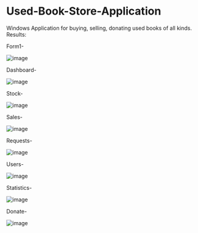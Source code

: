 # Used-Book-Store-Application
Windows Application for buying, selling, donating used books of all kinds.
Results:

Form1-

 ![image](https://user-images.githubusercontent.com/31396961/210077763-2be8b667-3f60-4039-a519-6ae669a06b79.png)

Dashboard-
 
 ![image](https://user-images.githubusercontent.com/31396961/210077801-32147ea4-03ed-4fc6-ab5e-bf56e26f9044.png)

Stock-
 
![image](https://user-images.githubusercontent.com/31396961/210077828-5c60de4b-c46e-4903-ac9a-aa21c7061d26.png)

Sales-

![image](https://user-images.githubusercontent.com/31396961/210077848-8a3dfa18-5bf8-4ceb-91aa-12d041f8b35e.png)
 
Requests-
 
![image](https://user-images.githubusercontent.com/31396961/210077867-bfdd7995-a234-47f6-abac-eae6a6181bfd.png)

Users-
 
 ![image](https://user-images.githubusercontent.com/31396961/210077891-90927dea-a540-4844-851d-c4ab9fb40400.png)

Statistics-
 
 ![image](https://user-images.githubusercontent.com/31396961/210077927-b81648b2-1e99-4d76-8091-e851f8e8a041.png)

Donate-
 
![image](https://user-images.githubusercontent.com/31396961/210077961-207f7fc9-3c70-49c3-9273-9a00328cf758.png)

